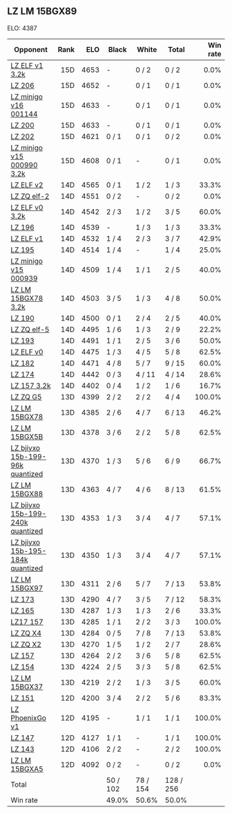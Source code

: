 ## LZ LM 15BGX89 ##

ELO: 4387

Opponent | Rank | ELO | Black | White | Total | Win rate
---------|-----:|----:|-------|-------|-------|-------:
[LZ ELF v1 3.2k](LZ%20ELF%20v1%203.2k.md) | 15D | 4653 | - | 0 / 2 | 0 / 2 | 0.0%
[LZ 206](LZ%20206.md) | 15D | 4652 | - | 0 / 1 | 0 / 1 | 0.0%
[LZ minigo v16 001144](LZ%20minigo%20v16%20001144.md) | 15D | 4633 | - | 0 / 1 | 0 / 1 | 0.0%
[LZ 200](LZ%20200.md) | 15D | 4633 | - | 0 / 1 | 0 / 1 | 0.0%
[LZ 202](LZ%20202.md) | 15D | 4621 | 0 / 1 | 0 / 1 | 0 / 2 | 0.0%
[LZ minigo v15 000990 3.2k](LZ%20minigo%20v15%20000990%203.2k.md) | 15D | 4608 | 0 / 1 | - | 0 / 1 | 0.0%
[LZ ELF v2](LZ%20ELF%20v2.md) | 14D | 4565 | 0 / 1 | 1 / 2 | 1 / 3 | 33.3%
[LZ ZQ elf-2](LZ%20ZQ%20elf-2.md) | 14D | 4551 | 0 / 2 | - | 0 / 2 | 0.0%
[LZ ELF v0 3.2k](LZ%20ELF%20v0%203.2k.md) | 14D | 4542 | 2 / 3 | 1 / 2 | 3 / 5 | 60.0%
[LZ 196](LZ%20196.md) | 14D | 4539 | - | 1 / 3 | 1 / 3 | 33.3%
[LZ ELF v1](LZ%20ELF%20v1.md) | 14D | 4532 | 1 / 4 | 2 / 3 | 3 / 7 | 42.9%
[LZ 195](LZ%20195.md) | 14D | 4514 | 1 / 4 | - | 1 / 4 | 25.0%
[LZ minigo v15 000939](LZ%20minigo%20v15%20000939.md) | 14D | 4509 | 1 / 4 | 1 / 1 | 2 / 5 | 40.0%
[LZ LM 15BGX78 3.2k](LZ%20LM%2015BGX78%203.2k.md) | 14D | 4503 | 3 / 5 | 1 / 3 | 4 / 8 | 50.0%
[LZ 190](LZ%20190.md) | 14D | 4500 | 0 / 1 | 2 / 4 | 2 / 5 | 40.0%
[LZ ZQ elf-5](LZ%20ZQ%20elf-5.md) | 14D | 4495 | 1 / 6 | 1 / 3 | 2 / 9 | 22.2%
[LZ 193](LZ%20193.md) | 14D | 4491 | 1 / 1 | 2 / 5 | 3 / 6 | 50.0%
[LZ ELF v0](LZ%20ELF%20v0.md) | 14D | 4475 | 1 / 3 | 4 / 5 | 5 / 8 | 62.5%
[LZ 182](LZ%20182.md) | 14D | 4471 | 4 / 8 | 5 / 7 | 9 / 15 | 60.0%
[LZ 174](LZ%20174.md) | 14D | 4442 | 0 / 3 | 4 / 11 | 4 / 14 | 28.6%
[LZ 157 3.2k](LZ%20157%203.2k.md) | 14D | 4402 | 0 / 4 | 1 / 2 | 1 / 6 | 16.7%
[LZ ZQ G5](LZ%20ZQ%20G5.md) | 13D | 4399 | 2 / 2 | 2 / 2 | 4 / 4 | 100.0%
[LZ LM 15BGX78](LZ%20LM%2015BGX78.md) | 13D | 4385 | 2 / 6 | 4 / 7 | 6 / 13 | 46.2%
[LZ LM 15BGX5B](LZ%20LM%2015BGX5B.md) | 13D | 4378 | 3 / 6 | 2 / 2 | 5 / 8 | 62.5%
[LZ bjiyxo 15b-199-96k quantized](LZ%20bjiyxo%2015b-199-96k%20quantized.md) | 13D | 4370 | 1 / 3 | 5 / 6 | 6 / 9 | 66.7%
[LZ LM 15BGX88](LZ%20LM%2015BGX88.md) | 13D | 4363 | 4 / 7 | 4 / 6 | 8 / 13 | 61.5%
[LZ bjiyxo 15b-199-240k quantized](LZ%20bjiyxo%2015b-199-240k%20quantized.md) | 13D | 4353 | 1 / 3 | 3 / 4 | 4 / 7 | 57.1%
[LZ bjiyxo 15b-195-184k quantized](LZ%20bjiyxo%2015b-195-184k%20quantized.md) | 13D | 4350 | 1 / 3 | 3 / 4 | 4 / 7 | 57.1%
[LZ LM 15BGX97](LZ%20LM%2015BGX97.md) | 13D | 4311 | 2 / 6 | 5 / 7 | 7 / 13 | 53.8%
[LZ 173](LZ%20173.md) | 13D | 4290 | 4 / 7 | 3 / 5 | 7 / 12 | 58.3%
[LZ 165](LZ%20165.md) | 13D | 4287 | 1 / 3 | 1 / 3 | 2 / 6 | 33.3%
[LZ17 157](LZ17%20157.md) | 13D | 4285 | 1 / 1 | 2 / 2 | 3 / 3 | 100.0%
[LZ ZQ X4](LZ%20ZQ%20X4.md) | 13D | 4284 | 0 / 5 | 7 / 8 | 7 / 13 | 53.8%
[LZ ZQ X2](LZ%20ZQ%20X2.md) | 13D | 4270 | 1 / 5 | 1 / 2 | 2 / 7 | 28.6%
[LZ 157](LZ%20157.md) | 13D | 4264 | 2 / 2 | 3 / 6 | 5 / 8 | 62.5%
[LZ 154](LZ%20154.md) | 13D | 4224 | 2 / 5 | 3 / 3 | 5 / 8 | 62.5%
[LZ LM 15BGX37](LZ%20LM%2015BGX37.md) | 13D | 4219 | 2 / 2 | 1 / 3 | 3 / 5 | 60.0%
[LZ 151](LZ%20151.md) | 12D | 4200 | 3 / 4 | 2 / 2 | 5 / 6 | 83.3%
[LZ PhoenixGo v1](LZ%20PhoenixGo%20v1.md) | 12D | 4195 | - | 1 / 1 | 1 / 1 | 100.0%
[LZ 147](LZ%20147.md) | 12D | 4127 | 1 / 1 | - | 1 / 1 | 100.0%
[LZ 143](LZ%20143.md) | 12D | 4106 | 2 / 2 | - | 2 / 2 | 100.0%
[LZ LM 15BGXA5](LZ%20LM%2015BGXA5.md) | 12D | 4092 | 0 / 2 | - | 0 / 2 | 0.0%
Total | | | 50 / 102 | 78 / 154 | 128 / 256 | 
Win rate| | | 49.0% | 50.6% | 50.0% | 

